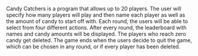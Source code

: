 Candy Catchers is a program that allows up to 20 players. The user will specify how many players will play and then name each player as well as the amount of candy to start off with. Each round, the users will be able to select from four different actions. After every round, the leaderboard with names and candy amounts will be displayed. The players who reach zero candy get deleted. The game ends when the users decide to quit the game, which can be chosen in any round, or if every player has been deleted. 
